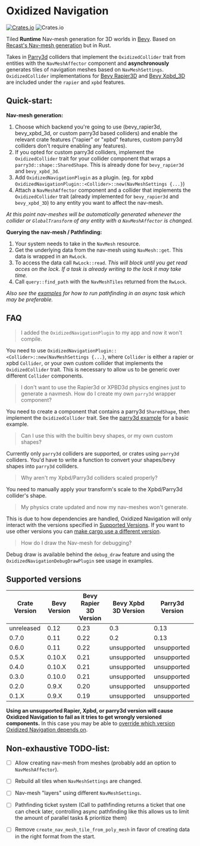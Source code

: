 # Oxidized Navigation
[![Crates.io](https://img.shields.io/crates/v/oxidized_navigation)](https://crates.io/crates/oxidized_navigation/)
![Crates.io](https://img.shields.io/crates/l/oxidized_navigation)

Tiled **Runtime** Nav-mesh generation for 3D worlds in [Bevy](https://bevyengine.org/). Based on [Recast's Nav-mesh generation](https://github.com/recastnavigation/recastnavigation/) but in Rust.

Takes in [Parry3d](https://crates.io/crates/parry3d) colliders that implement the ``OxidizedCollider`` trait from entities with the ``NavMeshAffector`` component and **asynchronously** generates tiles of navigation meshes based on ``NavMeshSettings``. ``OxidizedCollider`` implementations for [Bevy Rapier3D](https://crates.io/crates/bevy_rapier3d) and [Bevy Xpbd_3D](https://crates.io/crates/bevy_xpbd_3d) are included under the `rapier` and `xpbd` features.

## Quick-start:
**Nav-mesh generation:**
1. Choose which backend you're going to use (bevy_rapier3d, bevy_xpbd_3d, or custom parry3d based colliders) and enable the relevant crate features ("rapier" or "xpbd" features, custom parry3d colliders don't require enabling any features).
2. If you opted for custom parry3d colliders, implement the `OxidizedCollider` trait for your collider component that wraps a `parry3d::shape::SharedShape`. This is already done for `bevy_rapier3d` and `bevy_xpbd_3d`.
3. Add ``OxidizedNavigationPlugin`` as a plugin. (eg. for xpbd `OxidizedNavigationPlugin::<Collider>::new(NavMeshSettings {...}`)
4. Attach a ``NavMeshAffector`` component and a collider that implements the `OxidizedCollider` trait (already implemented for `bevy_rapier3d` and `bevy_xpbd_3D`) to any entity you want to affect the nav-mesh.

*At this point nav-meshes will be automatically generated whenever the collider or ``GlobalTransform`` of any entity with a ``NavMeshAffector`` is changed.*

**Querying the nav-mesh / Pathfinding:**
1. Your system needs to take in the ``NavMesh`` resource.
2. Get the underlying data from the nav-mesh using ``NavMesh::get``. This data is wrapped in an ``RwLock``.
3. To access the data call ``RwLock::read``. *This will block until you get read acces on the lock. If a task is already writing to the lock it may take time.*
4. Call ``query::find_path`` with the ``NavMeshTiles`` returned from the ``RwLock``. 

*Also see the [examples](https://github.com/TheGrimsey/oxidized_navigation/tree/master/examples) for how to run pathfinding in an async task which may be preferable.*

## FAQ

> I added the `OxidizedNavigationPlugin` to my app and now it won't compile.

You need to use `OxidizedNavigationPlugin::<Collider>::new(NavMeshSettings {...}`, where `Collider` is either a rapier or xpbd `Collider`, or your own custom collider that implements the `OxidizedCollider` trait. This is necessary to allow us to be generic over different `Collider` components.

> I don't want to use the Rapier3d or XPBD3d physics engines just to generate a navmesh. How do I create my own `parry3d` wrapper component?

You need to create a component that contains a parry3d `SharedShape`, then implement the `OxidizedCollider` trait. See the [parry3d example](./examples/parry3d.rs) for a basic example.

> Can I use this with the builtin bevy shapes, or my own custom shapes?

Currently only `parry3d` colliders are supported, or crates using `parry3d` colliders. You'd have to write a function to convert your shapes/bevy shapes into `parry3d` colliders.

> Why aren't my Xpbd/Parry3d colliders scaled properly?

You need to manually apply your transform's scale to the Xpbd/Parry3d collider's shape.

> My physics crate updated and now my nav-meshes won't generate.

This is due to how dependencies are handled, Oxidized Navigation will only interact with the versions specified in [Supported Versions](#supported-versions). If you want to use other versions you can [make cargo use a different version](https://doc.rust-lang.org/cargo/reference/overriding-dependencies.html#the-patch-section).

> How do I draw the Nav-mesh for debugging?

Debug draw is available behind the ``debug_draw`` feature and using the ``OxidizedNavigationDebugDrawPlugin`` see usage in examples.

## Supported versions

| Crate Version | Bevy Version | Bevy Rapier 3D Version | Bevy Xpbd 3D Version | Parry3d Version |
| ------------- | ------------ | ---------------------- | -------------------- | --------------- |
| unreleased    | 0.12         | 0.23                   | 0.3                  | 0.13            |
| 0.7.0         | 0.11         | 0.22                   | 0.2                  | 0.13            |
| 0.6.0         | 0.11         | 0.22                   | unsupported          | unsupported     |
| 0.5.X         | 0.10.X       | 0.21                   | unsupported          | unsupported     |
| 0.4.0         | 0.10.X       | 0.21                   | unsupported          | unsupported     |
| 0.3.0         | 0.10.0       | 0.21                   | unsupported          | unsupported     |
| 0.2.0         | 0.9.X        | 0.20                   | unsupported          | unsupported     |
| 0.1.X         | 0.9.X        | 0.19                   | unsupported          | unsupported     |

**Using an unsupported Rapier, Xpbd, or parry3d version will cause Oxidized Navigation to fail as it tries to get wrongly versioned components.**
In this case you may be able to [override which version Oxidized Navigation depends on](https://doc.rust-lang.org/cargo/reference/overriding-dependencies.html).

## Non-exhaustive TODO-list:

- [ ] Allow creating nav-mesh from meshes (probably add an option to ``NavMeshAffector``).
- [ ] Rebuild all tiles when ``NavMeshSettings`` are changed.

- [ ] Nav-mesh "layers" using different ``NavMeshSettings``.
- [ ] Pathfinding ticket system (Call to pathfinding returns a ticket that one can check later, controlling async pathfinding like this allows us to limit the amount of parallel tasks & prioritize them)
- [ ] Remove ``create_nav_mesh_tile_from_poly_mesh`` in favor of creating data in the right format from the start.

